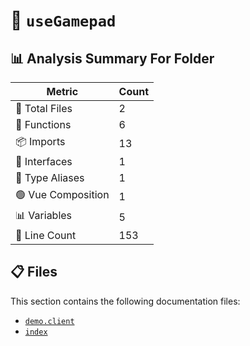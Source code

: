 # 📁 `useGamepad`

## 📊 Analysis Summary For Folder

| Metric | Count |
|--------|-------|
| 📁 Total Files | 2 |
| 🔧 Functions | 6 |
| 📦 Imports | 13 |
| 📐 Interfaces | 1 |
| 📑 Type Aliases | 1 |
| 🟢 Vue Composition | 1 |
| 📊 Variables | 5 |
| 🔢 Line Count | 153 |


## 📋 Files

This section contains the following documentation files:

- [`demo.client`](./demo.client.md)
- [`index`](./index.md)